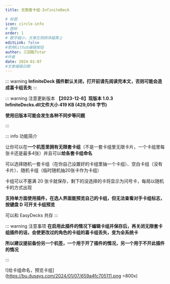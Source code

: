 ```yaml
---
title: 无限套卡组-InfiniteDeck

# 标题
icon: circle-info
# 图标
order: 1
# 数字越小，文章左侧排序越靠上
editLink: false
#禁用Github编辑按钮
author: 三回転Tstar
#作者
date: 2024-01-07
#文章编辑日期
---
```


::: warning
**InfiniteDeck 插件默认关闭，打开前请先阅读完本文，否则可能会造成喜卡组丢失**
:::

::: warning 注意更新版本
**【2023-12-8】现版本 1.0.3　　　　InfiniteDecks.dll文件大小 419 KB (429,056 字节)**

**使用旧版本可能会发生各种不同步等问题**

:::

::: info 功能简介

让你可以在**一个机签里拥有无限套卡组**（不是一套卡组里无限卡片，一个卡组里每张卡还是最多4张）并且可以**给各套卡组命名**

可以选择随机一套卡组（在你自己设置好的卡组里抽一个卡组）、空白卡组（没有卡片）、随机卡组（临时随机抽20张卡作为卡组）

卡组可以不塞满 20 张卡就保存，剩下的没选择的卡将显示为问号卡，每局以随机卡的方式出现

**支持单方面使用插件，在选人界面能预览自己的卡组，但无法查看对手卡组标志，按键盘 D 可开关卡组预览**

可以和 EasyDecks 共存
:::

::: warning 注意事项
**在启用此插件的情况下编辑卡组并保存后，再关闭无限套卡组插件的话，会使更改过的角色的卡组的喜卡组丢失，变为全系统卡**

**所以建议提前备份另一个机签，一个用于开了插件的情况，另一个用于不开此插件的情况**

:::

![给卡组命名，预览卡组](https://bu.dusays.com/2024/01/07/659a4fc705111.png =800x)




